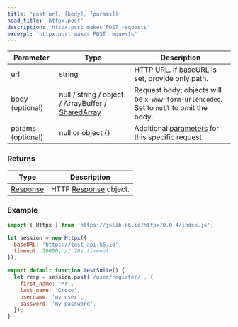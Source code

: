 ```yaml
---
title: 'post(url, [body], [params])'
head_title: 'httpx.post'
description: 'httpx.post makes POST requests'
excerpt: 'httpx.post makes POST requests'
---
```


| Parameter         | Type                                                                                            | Description                                                                              |
| ----------------- | ----------------------------------------------------------------------------------------------- | ---------------------------------------------------------------------------------------- |
| url               | string                                                                                          | HTTP URL. If baseURL is set, provide only path.                                          |
| body (optional)   | null / string / object / ArrayBuffer / [SharedArray](/javascript-api/v0.32/k6-data/sharedarray) | Request body; objects will be `x-www-form-urlencoded`. Set to `null` to omit the body.   |
| params (optional) | null or object {}                                                                               | Additional [parameters](/javascript-api/v0.32/k6-http/params) for this specific request. |

### Returns

| Type                                               | Description                                                     |
| -------------------------------------------------- | --------------------------------------------------------------- |
| [Response](/javascript-api/v0.32/k6-http/response) | HTTP [Response](/javascript-api/v0.32/k6-http/response) object. |

### Example

<CodeGroup labels={[]}>

```javascript
import { Httpx } from 'https://jslib.k6.io/httpx/0.0.4/index.js';

let session = new Httpx({
  baseURL: 'https://test-api.k6.io',
  timeout: 20000, // 20s timeout.
});

export default function testSuite() {
  let resp = session.post(`/user/register/`, {
    first_name: 'Mr',
    last_name: 'Croco',
    username: 'my user',
    password: 'my password',
  });
}
```

</CodeGroup>
